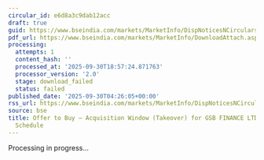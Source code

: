 ```yaml
---
circular_id: e6d8a3c9dab12acc
draft: true
guid: https://www.bseindia.com/markets/MarketInfo/DispNoticesNCirculars.aspx?Noticeid={B6BCD4E5-965F-4A6E-ABA7-9874FFF08606}&noticeno=20250930-2&dt=09/30/2025&icount=2&totcount=114&flag=0
pdf_url: https://www.bseindia.com/markets/MarketInfo/DownloadAttach.aspx?id=20250930-2&attachedId=
processing:
  attempts: 1
  content_hash: ''
  processed_at: '2025-09-30T18:57:24.871763'
  processor_version: '2.0'
  stage: download_failed
  status: failed
published_date: '2025-09-30T04:26:05+00:00'
rss_url: https://www.bseindia.com/markets/MarketInfo/DispNoticesNCirculars.aspx?Noticeid={B6BCD4E5-965F-4A6E-ABA7-9874FFF08606}&noticeno=20250930-2&dt=09/30/2025&icount=2&totcount=114&flag=0
source: bse
title: Offer to Buy – Acquisition Window (Takeover) for GSB FINANCE LTD - Live Activities
  Schedule
---
```


Processing in progress...